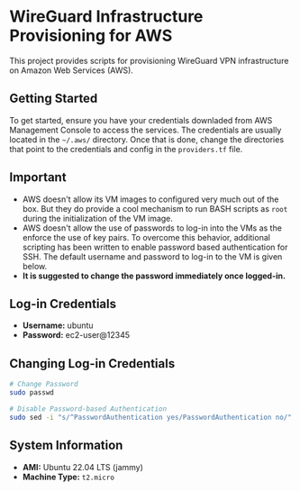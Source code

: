 # WireGuard Infrastructure Provisioning for AWS

This project provides scripts for provisioning WireGuard VPN infrastructure on Amazon Web Services (AWS).

## Getting Started

To get started, ensure you have your credentials downladed from AWS Management Console to access the services. The credentials are usually located in the `~/.aws/` directory. Once that is done, change the directories that point to the credentials and config in the `providers.tf` file.

## Important

- AWS doesn't allow its VM images to configured very much out of the box. But they do provide a cool mechanism to run BASH scripts as `root` during the initialization of the VM image.
- AWS doesn't allow the use of passwords to log-in into the VMs as the enforce the use of key pairs. To overcome this behavior, additional scripting has been written to enable password based authentication for SSH. The default username and password to log-in to the VM is given below.
- **It is suggested to change the password immediately once logged-in.**

## Log-in Credentials

- **Username:** ubuntu
- **Password:** ec2-user@12345

## Changing Log-in Credentials

```bash
# Change Password
sudo passwd

# Disable Password-based Authentication
sudo sed -i "s/^PasswordAuthentication yes/PasswordAuthentication no/" "/etc/ssh/sshd_config"
```

## System Information

- **AMI:** Ubuntu 22.04 LTS (jammy)
- **Machine Type:** `t2.micro`
